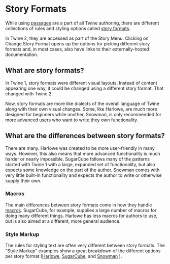 # Story Formats

While using [passages](../terms/terms_passages.md) are a part of all Twine authoring, there are different collections of rules and styling options called [story formats](../terms/terms_storyformats.md).

In Twine 2, they are accessed as part of the Story Menu. Clicking on Change Story Format opens up the options for picking different story formats and, in most cases, also have links to their externally-hosted documentation.

## What are story formats?

In Twine 1, story formats were different visual layouts. Instead of content appearing one way, it could be changed using a different story format. That changed with Twine 2.

Now, story formats are more like dialects of the overall language of Twine along with their own visual changes. Some, like Harlowe, are much more designed for beginners while another, Snowman, is only recommended for more advanced users who want to write they own functionality.

## What are the differences between story formats?

There are many. Harlowe was created to be more user-friendly in many ways. However, this also means that more advanced functionality is much harder or nearly impossible. SugarCube follows many of the patterns started with Twine 1 with a large, expanded set of functionality, but also expects some knowledge on the part of the author. Snowman comes with very little built-in functionality and expects the author to write or otherwise supply their own.

### Macros

The main differences between story formats come in how they handle [macros](../terms/terms_macros.md). SugarCube, for example, supplies a large number of macros for doing many different things. Harlowe has less macros for authors to use, but is also aimed at a different, more general audience.

### Style Markup

The rules for styling text are often very different between story formats. The "Style Markup" examples show a great breakdown of the different options per story format ([Harlowe](../markup/harlowe/harlowe_markup.md), [SugarCube](../markup/sugarcube/sugarcube_markup.md), and [Snowman](../markup/snowman/snowman_markup.md) ).
